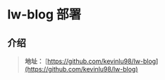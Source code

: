 # lw-blog 部署

## 介绍

>**地址：** [https://github.com/kevinlu98/lw-blog](https://github.com/kevinlu98/lw-blog)
